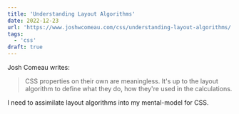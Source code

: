 ```yaml
---
title: 'Understanding Layout Algorithms'
date: 2022-12-23
url: 'https://www.joshwcomeau.com/css/understanding-layout-algorithms/'
tags:
  - 'css'
draft: true
---
```


Josh Comeau writes:

> CSS properties on their own are meaningless. It's up to the layout algorithm to define what they do, how they're used in the calculations.

I need to assimilate layout algorithms into my mental-model for CSS.
